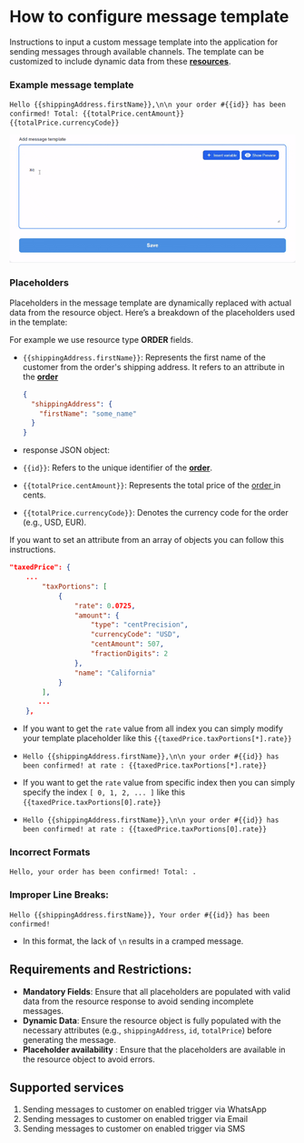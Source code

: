 # How to configure message template

Instructions to input a custom message template into the application for sending messages through available channels. The template can be customized to include dynamic data from these **[resources](https://docs.commercetools.com/api/types#referencetypeid)**.

### Example message template

```plaintext
Hello {{shippingAddress.firstName}},\n\n your order #{{id}} has been confirmed! Total: {{totalPrice.centAmount}} {{totalPrice.currencyCode}}
```
![](media/customize_template.gif)

### Placeholders

Placeholders in the message template are dynamically replaced with actual data from the resource object. Here’s a breakdown of the placeholders used in the template:

For example we use resource type **ORDER** fields.

* `{{shippingAddress.firstName}}`: Represents the first name of the customer from the order's shipping address. It refers to an attribute in the **[order](https://docs.commercetools.com/api/projects/orders#order)**

  ```json
  {
    "shippingAddress": {
      "firstName": "some_name"
    }
  }
  ```
* response JSON object:
* `{{id}}`: Refers to the unique identifier of the **[order](https://docs.commercetools.com/api/projects/orders#order)**.
* `{{totalPrice.centAmount}}`: Represents the total price of the [order ](https://docs.commercetools.com/api/projects/orders#order)in cents.
* `{{totalPrice.currencyCode}}`: Denotes the currency code for the order (e.g., USD, EUR).

If you want to set an attribute from an array of objects you can follow this instructions.

```json
"taxedPrice": {
    ...
        "taxPortions": [
            {
                "rate": 0.0725,
                "amount": {
                    "type": "centPrecision",
                    "currencyCode": "USD",
                    "centAmount": 507,
                    "fractionDigits": 2
                },
                "name": "California"
            }
        ],
       ...
    },
```

* If you want to get the `rate` value from all index you can simply modify your template placeholder like this `{{taxedPrice.taxPortions[*].rate}}`
* ```plaintext
  Hello {{shippingAddress.firstName}},\n\n your order #{{id}} has been confirmed! at rate : {{taxedPrice.taxPortions[*].rate}}
  ```
* If you want to get the `rate` value from specific index then  you can simply specify the index `[ 0, 1, 2, ... ]` like this `{{taxedPrice.taxPortions[0].rate}}`
* ```plaintext
  Hello {{shippingAddress.firstName}},\n\n your order #{{id}} has been confirmed! at rate : {{taxedPrice.taxPortions[0].rate}}
  ```

### Incorrect Formats

```plaintext
Hello, your order has been confirmed! Total: .
```

### Improper Line Breaks:

```plaintext
Hello {{shippingAddress.firstName}}, Your order #{{id}} has been confirmed!
```

* In this format, the lack of `\n` results in a cramped message.

## Requirements and Restrictions:

* **Mandatory Fields**: Ensure that all placeholders are populated with valid data from the resource response to avoid sending incomplete messages.
* **Dynamic Data**: Ensure the resource object is fully populated with the necessary attributes (e.g., `shippingAddress`, `id`, `totalPrice`) before generating the message.
* **Placeholder availability** : Ensure that the placeholders are available in the resource object to avoid errors.

## Supported services
1. Sending messages to customer on enabled trigger via WhatsApp
2. Sending messages to customer on enabled trigger via Email
3. Sending messages to customer on enabled trigger via SMS

